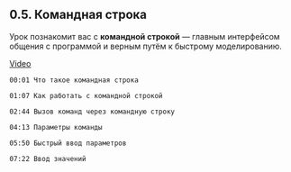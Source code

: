 ## 0.5. Командная строка

Урок познакомит вас с **командной строкой** — главным интерфейсом общения с программой и верным путём к быстрому моделированию.

[Video](https://player.softculture.cc/embed/online/RHN/RHN_72.15.06_L1-5_Command_Line)

``` chapters
00:01 Что такое командная строка

01:07 Как работать с командной строкой

02:44 Вызов команд через командную строку

04:13 Параметры команды

05:50 Быстрый ввод параметров

07:22 Ввод значений
```